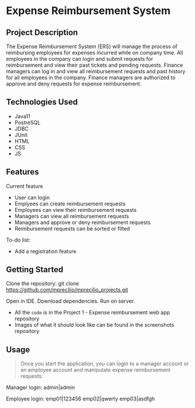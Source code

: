 # Expense Reimbursement System

## Project Description

The Expense Reimbursement System (ERS) will manage the process of reimbursing
employees for expenses incurred while on company time. All employees in the
company can login and submit requests for reimbursement and view their past tickets
and pending requests. Finance managers can log in and view all reimbursement
requests and past history for all employees in the company. Finance managers are
authorized to approve and deny requests for expense reimbursement.

## Technologies Used

* Java11
* PostreSQL
* JDBC
* JUnit
* HTML
* CSS
* JS

## Features

Current feature
* User can login
* Emplyees can create reimbursement requests
* Employees can view their reimbursement requests
* Managers can view all reimbursement requests
* Managers and approve or deny reimbursement requests
* Reimbursement requests can be sorted or filted

To-do list:
* Add a registration feature

## Getting Started

Clone the repository:
git clone https://github.com/mprecilio/mprecilio_projects.git

Open in IDE. Download dependencies. Run on server.

- All the `code` is in the Project 1 - Expense reimbursement web app repository
- Images of what it should look like can be found in the screenshots repository

## Usage

> Once you start the application, you can login to a manager account or an employee account and manipulate expense reimbursement requests.

Manager login: 
admin|admin

Employee login:
emp01|123456
emp02|qwerty
emp03|asdfgh

